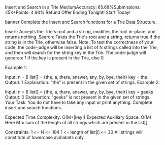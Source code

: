 Insert and Search in a Trie
MediumAccuracy: 65.68%Submissions: 45K+Points: 4
90% Refund Offer Ending Tonight! Start Today! 

banner
Complete the Insert and Search functions for a Trie Data Structure. 

Insert: Accepts the Trie's root and a string, modifies the root in-place, and returns nothing.
Search: Takes the Trie's root and a string, returns true if the string is in the Trie, otherwise false.
Note: To test the correctness of your code, the code-judge will be inserting a list of N strings called into the Trie, and then will search for the string key in the Trie. The code-judge will generate 1 if the key is present in the Trie, else 0.

Example 1:

Input:
n = 8
list[] = {the, a, there, answer, any, by, bye, their}
key = the
Output: 1
Explanation: 
"the" is present in the given set of strings. 
Example 2:

Input:
n = 8
list[] = {the, a, there, answer, any, by, bye, their}
key = geeks
Output: 0
Explanation: 
"geeks" is not present in the
given set of strings.
Your Task:
You do not have to take any input or print anything. Complete insert and search functions. 

Expected Time Complexity: O(M+|key|)
Expected Auxiliary Space: O(M)
Here M = sum of the length of all strings which are present in the list[] 

Constraints:
1 <= N <= 104
1 <= length of list[i] <= 30
All strings will constitute of lowercase alphabets only.

